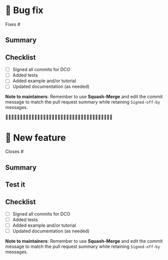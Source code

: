 <!--
Please remove the appropriate section.
For example, if this is a new feature, remove all sections except for the "New feature" section


-->

# 🦟 Bug fix

Fixes #<NUMBER>

## Summary
<!-- Describe your fix, including an explanation of how to reproduce the bug
before and after the PR.-->

## Checklist
- [ ] Signed all commits for DCO
- [ ] Added tests
- [ ] Added example and/or tutorial
- [ ] Updated documentation (as needed)

**Note to maintainers**: Remember to use **Squash-Merge** and edit the commit message to match the pull request summary while retaining `Signed-off-by` messages.

🔸🔸🔸🔸🔸🔸🔸🔸🔸🔸🔸🔸🔸🔸🔸🔸🔸🔸🔸🔸🔸🔸🔸🔸🔸🔸🔸🔸🔸🔸🔸🔸🔸🔸🔸🔸🔸

# 🎉 New feature

Closes #<NUMBER>

## Summary
<!--Explain changes made, the expected behavior, and provide any other additional
context (e.g., screenshots, gifs) if appropriate.-->

## Test it
<!--Explain how reviewers can test this new feature manually.-->

## Checklist
- [ ] Signed all commits for DCO
- [ ] Added tests
- [ ] Added example and/or tutorial
- [ ] Updated documentation (as needed)

**Note to maintainers**: Remember to use **Squash-Merge** and edit the commit message to match the pull request summary while retaining `Signed-off-by` messages.
